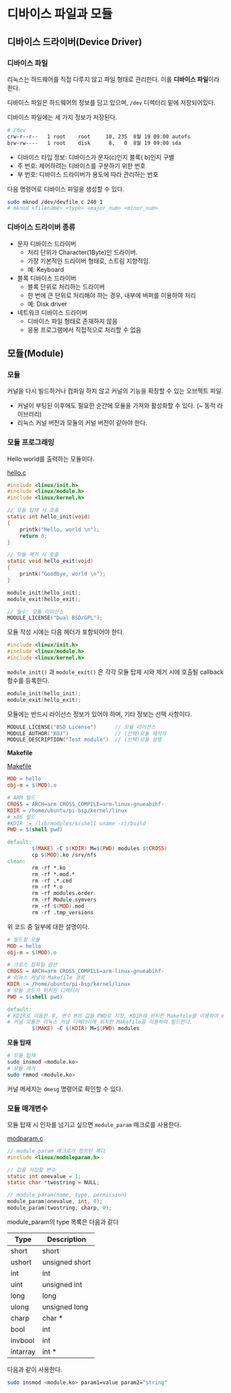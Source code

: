 # 디바이스 파일과 모듈

## 디바이스 드라이버(Device Driver)

### 디바이스 파일

리눅스는 하드웨어를 직접 다루지 않고 파일 형태로 관리한다. 이를 **디바이스 파일**이라 한다.

디바이스 파일은 하드웨어의 정보를 담고 있으며, `/dev` 디렉터리 밑에 저장되어있다.

디바이스 파일에는 세 가지 정보가 저장된다.

```bash
# /dev
crw-r--r--   1 root    root     10, 235  8월 19 09:00 autofs
brw-rw----   1 root    disk      8,   0  8월 19 09:00 sda
```

- 디바이스 타입 정보: 디바이스가 문자(c)인지 블록( b)인지 구별
- 주 번호: 제어하려는 디바이스를 구분하기 위한 번호
- 부 번호: 디바이스 드라이버가 용도에 따라 관리하는 번호

다음 명령어로 디바이스 파일을 생성할 수 있다.

```bash
sudo mknod /dev/devfile c 240 1
# mknod <filename> <type> <major_num> <minor_num>
```

### 디바이스 드라이버 종류

- 문자 디바이스 드라이버
    - 처리 단위가 Character(1Byte)인 드라이버.
    - 가장 기본적인 드라이버 형태로, 스트림 지향적임.
    - 예: Keyboard
- 블록 디바이스 드라이버
    - 블록 단위로 처리하는 드라이버
    - 한 번에 큰 단위로 처리해야 하는 경우, 내부에 버퍼를 이용하여 처리
    - 예: Disk driver
- 네트워크 디바이스 드라이버
    - 디바이스 파일 형태로 존재하지 않음
    - 응용 프로그램에서 직접적으로 처리할 수 없음

## 모듈(Module)

### 모듈

커널을 다시 빌드하거나 컴파일 하지 않고 커널의 기능을 확장할 수 있는 오브젝트 파일.

- 커널이 부팅된 이후에도 필요한 순간에 모듈을 가져와 활성화할 수 있다. 
(~ 동적 라이브러리)
- 리눅스 커널 버전과 모듈의 커널 버전이 같아야 한다.

### 모듈 프로그래밍

Hello world를 출력하는 모듈이다.

[hello.c](files/hello.c)

```c
#include <linux/init.h>
#include <linux/module.h>
#include <linux/kernel.h>

// 모듈 탑재 시 호출
static int hello_init(void)
{
    printk("Hello, world \n");
    return 0;
}

// 모듈 제거 시 호출
static void hello_exit(void)
{
    printk("Goodbye, world \n");
}

module_init(hello_init);
module_exit(hello_exit);

// 필수: 모듈 라이선스
MODULE_LICENSE("Dual BSD/GPL");
```

모듈 작성 시에는 다음 헤더가 포함되어야 한다.

```c
#include <linux/init.h>
#include <linux/module.h>
#include <linux/kernel.h>
```

`module_init()` 과 `module_exit()` 은 각각 모듈 탑재 시와 제거 시에 호출될 callback 함수를 등록한다.

```c
module_init(hello_init);
module_exit(hello_exit);
```

모듈에는 반드시 라이선스 정보가 있어야 하며, 기타 정보는 선택 사항이다.

```c
MODULE_LICENSE("BSD License")      // 모듈 라이선스
MODULE_AUTHOR("KOJ")               // (선택)모듈 제작자
MODULE_DESCRIPTION("Test module")  // (선택)모듈 설명
```

**Makefile**

[Makefile](files/Makefile)

```makefile
MOD = hello
obj-m = $(MOD).o

# ARM 빌드
CROSS = ARCH=arm CROSS_COMPILE=arm-linux-gnueabihf-
KDIR = /home/ubuntu/pi-bsp/kernel/linux
# x86 빌드
#KDIR := /lib/modules/$(shell uname -r)/build
PWD = $(shell pwd)

default:
        $(MAKE) -C $(KDIR) M=$(PWD) modules $(CROSS)
        cp $(MOD).ko /srv/nfs
clean:
        rm -rf *.ko
        rm -rf *.mod.*
        rm -rf .*.cmd
        rm -rf *.o
        rm -rf modules.order
        rm -rf Module.symvers
        rm -rf $(MOD).mod
        rm -rf .tmp_versions
```

위 코드 중 일부에 대한 설명이다.

```makefile
# 빌드할 모듈
MOD = hello
obj-m = $(MOD).o

# 크로스 컴파일 옵션
CROSS = ARCH=arm CROSS_COMPILE=arm-linux-gnueabihf-
# 리눅스 커널의 Makefile 경로
KDIR := /home/ubuntu/pi-bsp/kernel/linux
# 모듈 코드가 위치한 디렉터리
PWD = $(shell pwd)

default:
# KDIR로 이동한 후, 변수 M의 값을 PWD로 지정, KDIR에 위치한 Makefile을 이용하여 modules 컴파일한다.
# 커널 모듈은 리눅스 커널 디렉터리에 위치한 Makefile을 이용하여 빌드한다.
        $(MAKE) -C $(KDIR) M=$(PWD) modules
```

**모듈 탑재**

```bash
# 모듈 탑재
sudo insmod <module.ko>
# 모듈 제거
sudo rmmod <module.ko>
```

커널 메세지는 `dmesg` 명령어로 확인할 수 있다.

### 모듈 매개변수

모듈 탑재 시 인자를 넘기고 싶으면 `module_param` 매크로를 사용한다.

[modparam.c](files/modparam.c)

```c
// module_param 매크로가 정의된 헤더
#include <linux/moduleparam.h>

// 값을 저장할 변수
static int onevalue = 1;
static char *twostring = NULL;

// module_param(name, type, permission)
module_param(onevalue, int, 0);
module_param(twostring, charp, 0);
```

module_param의 type 목록은 다음과 같다

| Type | Description |
| --- | --- |
| short | short |
| ushort | unsigned short |
| int | int |
| uint | unsigned int |
| long | long |
| ulong | unsigned long |
| charp | char * |
| bool | int |
| invbool | int |
| intarray | int * |

다음과 같이 사용한다.

```bash
sudo insmod <module.ko> param1=value param2="string"
```